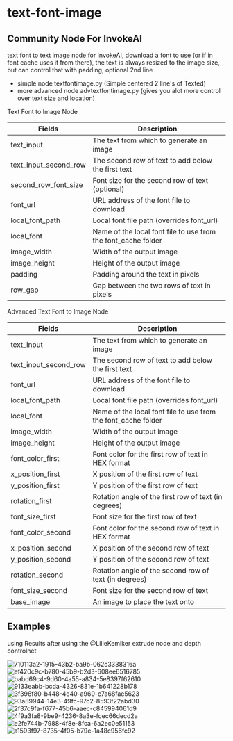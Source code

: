 # text-font-image
## Community Node For InvokeAI

text font to text image node for InvokeAI, download a font to use (or if in font cache uses it from there), the text is always resized to the image size, but can control that with padding, optional 2nd line

* simple node textfontimage.py (Simple centered 2 line's of Texted)
* more advanced node advtextfontimage.py (gives you alot more control over text size and location)

Text Font to Image Node

| Fields                  | Description                                            |
| ------------------------ | ------------------------------------------------------ |
| text_input               | The text from which to generate an image               |
| text_input_second_row    | The second row of text to add below the first text     |
| second_row_font_size     | Font size for the second row of text (optional)        |
| font_url                | URL address of the font file to download               |
| local_font_path         | Local font file path (overrides font_url)              |
| local_font              | Name of the local font file to use from the font_cache folder |
| image_width              | Width of the output image                              |
| image_height             | Height of the output image                             |
| padding                  | Padding around the text in pixels                       |
| row_gap                  | Gap between the two rows of text in pixels 

Advanced Text Font to Image Node

| Fields                  | Description                                            |
| ------------------------ | ------------------------------------------------------ |
| text_input               | The text from which to generate an image               |
| text_input_second_row    | The second row of text to add below the first text     |
| font_url                | URL address of the font file to download               |
| local_font_path         | Local font file path (overrides font_url)              |
| local_font              | Name of the local font file to use from the font_cache folder |
| image_width              | Width of the output image                              |
| image_height             | Height of the output image                             |
| font_color_first         | Font color for the first row of text in HEX format     |
| x_position_first         | X position of the first row of text                    |
| y_position_first         | Y position of the first row of text                    |
| rotation_first           | Rotation angle of the first row of text (in degrees)   |
| font_size_first          | Font size for the first row of text                     |
| font_color_second        | Font color for the second row of text in HEX format    |
| x_position_second        | X position of the second row of text                   |
| y_position_second        | Y position of the second row of text                   |
| rotation_second          | Rotation angle of the second row of text (in degrees)  |
| font_size_second         | Font size for the second row of text                    |
| base_image               | An image to place the text onto      

## Examples
using Results after using the @LilleKemiker extrude node and depth controlnet

![710113a2-1915-43b2-ba9b-062c3338316a](https://github.com/mickr777/textfontimage/assets/115216705/3e591f7e-b86e-4fcf-810e-3caffb278936)
![ef420c9c-b780-45b9-b2d3-608ee6516785](https://github.com/mickr777/textfontimage/assets/115216705/32b47c93-f953-4d51-8ffa-cdb3bcc2a084)
![babd69c4-9d60-4a55-a834-5e8397f62610](https://github.com/mickr777/textfontimage/assets/115216705/46c3f2aa-c5fc-4fcf-9daf-49966ad98e73)
![9133eabb-bcda-4326-831e-1b641228b178](https://github.com/mickr777/textfontimage/assets/115216705/8c20f1e2-fd06-4256-a005-f56ccc4218ee)
![3f396f80-b448-4e40-a960-c7a68fae5623](https://github.com/mickr777/textfontimage/assets/115216705/7fb07189-4138-4f64-8cd3-3d61bb372b81)
![93a89944-14e3-49fc-97c2-8593f22abd30](https://github.com/mickr777/textfontimage/assets/115216705/d8ffe6ea-2545-4fad-b188-3730e6db9a8c)
![2f37c9fa-f677-45b6-aaec-c845994061d9](https://github.com/mickr777/textfontimage/assets/115216705/648202db-6bf2-465e-843b-d6b52393912f)
![4f9a3fa8-9be9-4236-8a3e-fcec66decd2a](https://github.com/mickr777/textfontimage/assets/115216705/e4c51693-4455-4f55-99fe-3bcaf38241de)
![e2fe744b-7988-4f8e-8fca-6a2ec0e51153](https://github.com/mickr777/textfontimage/assets/115216705/0990db3f-9235-4fc2-a8f6-f06d55c4d93d)
![a1593f97-8735-4f05-b79e-1a48c956fc92](https://github.com/mickr777/textfontimage/assets/115216705/f298b05b-51bb-4d8b-9266-6962640ce51c)
